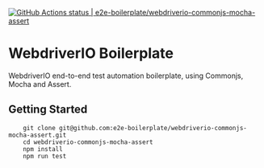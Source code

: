 [![GitHub Actions status | e2e-boilerplate/webdriverio-commonjs-mocha-assert](https://github.com/e2e-boilerplate/webdriverio-commonjs-mocha-assert/workflows/webdriverio-commonjs-mocha-assert/badge.svg)](https://github.com/e2e-boilerplate/webdriverio-commonjs-mocha-assert/actions?workflow=webdriverio-commonjs-mocha-assert)

# WebdriverIO Boilerplate

WebdriverIO end-to-end test automation boilerplate, using Commonjs, Mocha and Assert.

## Getting Started

    	git clone git@github.com:e2e-boilerplate/webdriverio-commonjs-mocha-assert.git
    	cd webdriverio-commonjs-mocha-assert
    	npm install
    	npm run test
